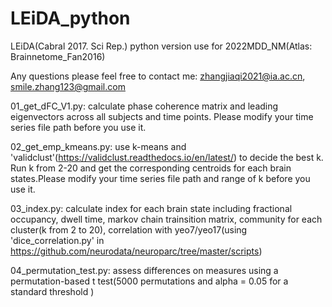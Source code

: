 # LEiDA_python

LEiDA(Cabral 2017. Sci Rep.) python version use for 2022MDD_NM(Atlas: Brainnetome_Fan2016)

Any questions please feel free to contact me: zhangjiaqi2021@ia.ac.cn, smile.zhang123@gmail.com


01_get_dFC_V1.py: calculate phase coherence matrix and leading eigenvectors across all subjects and time points. Please modify your time series file path before you use it.

02_get_emp_kmeans.py: use k-means and 'validclust'(https://validclust.readthedocs.io/en/latest/) to decide the best k. Run k from 2-20 and get the corresponding centroids for each brain states.Please modify your time series file path and range of k before you use it.

03_index.py: calculate index for each brain state including fractional occupancy, dwell time, markov chain trainsition matrix, community for each cluster(k from 2 to 20), correlation with yeo7/yeo17(using 'dice_correlation.py' in https://github.com/neurodata/neuroparc/tree/master/scripts)

04_permutation_test.py: assess differences on measures using a permutation-based t test(5000 permutations and alpha = 0.05 for a standard threshold )
